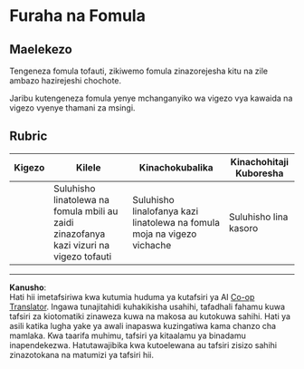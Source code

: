 <!--
CO_OP_TRANSLATOR_METADATA:
{
  "original_hash": "8973f96157680a13e9446e4bb540ee57",
  "translation_date": "2025-08-28T04:05:50+00:00",
  "source_file": "2-js-basics/2-functions-methods/assignment.md",
  "language_code": "sw"
}
-->
# Furaha na Fomula

## Maelekezo

Tengeneza fomula tofauti, zikiwemo fomula zinazorejesha kitu na zile ambazo hazirejeshi chochote.

Jaribu kutengeneza fomula yenye mchanganyiko wa vigezo vya kawaida na vigezo vyenye thamani za msingi.

## Rubric

| Kigezo   | Kilele                                                                                 | Kinachokubalika                                                | Kinachohitaji Kuboresha |
| -------- | -------------------------------------------------------------------------------------- | ------------------------------------------------------------- | ----------------------- |
|          | Suluhisho linatolewa na fomula mbili au zaidi zinazofanya kazi vizuri na vigezo tofauti | Suluhisho linalofanya kazi linatolewa na fomula moja na vigezo vichache | Suluhisho lina kasoro |

---

**Kanusho**:  
Hati hii imetafsiriwa kwa kutumia huduma ya kutafsiri ya AI [Co-op Translator](https://github.com/Azure/co-op-translator). Ingawa tunajitahidi kuhakikisha usahihi, tafadhali fahamu kuwa tafsiri za kiotomatiki zinaweza kuwa na makosa au kutokuwa sahihi. Hati ya asili katika lugha yake ya awali inapaswa kuzingatiwa kama chanzo cha mamlaka. Kwa taarifa muhimu, tafsiri ya kitaalamu ya binadamu inapendekezwa. Hatutawajibika kwa kutoelewana au tafsiri zisizo sahihi zinazotokana na matumizi ya tafsiri hii.